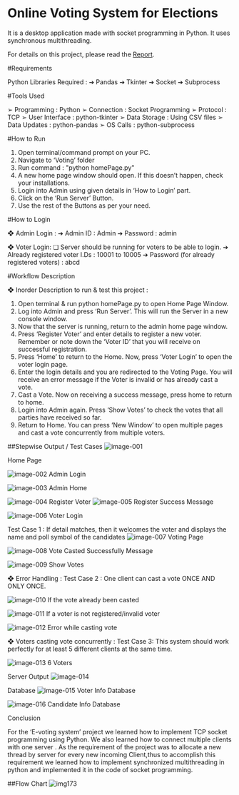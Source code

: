 # Online Voting System for Elections
 It is a desktop application made with socket programming in Python. 
 It uses synchronous multithreading. 
 
 For details on this project, please read the <a href="https://github.com/shah-deep/Online-Voting-System/blob/main/Report.pdf">Report</a>.

#Requirements

Python Libraries Required :
➔ Pandas
➔ Tkinter
➔ Socket
➔ Subprocess


#Tools Used

➢ Programming : Python
➢ Connection : Socket Programming
➢ Protocol : TCP
➢ User Interface : python-tkinter
➢ Data Storage : Using CSV files
➢ Data Updates : python-pandas
➢ OS Calls : python-subprocess


#How to Run

1. Open terminal/command prompt on your PC.
2. Navigate to ‘Voting’ folder
3. Run command : "python homePage.py"
4. A new home page window should open. If this doesn’t happen, check your
installations.
5. Login into Admin using given details in ‘How to Login’ part.
6. Click on the ‘Run Server’ Button.
7. Use the rest of the Buttons as per your need.


#How to Login

❖ Admin Login :
➔ Admin ID : Admin
➔ Password : admin


❖ Voter Login:
❏ Server should be running for voters to be able to login.
➔ Already registered voter I.Ds : 10001 to 10005
➔ Password (for already registered voters) : abcd


#Workflow Description

❖ Inorder Description to run & test this project :
1. Open terminal & run python homePage.py to open Home Page Window.
2. Log into Admin and press ‘Run Server’. This will run the Server in a new console window.
3. Now that the server is running, return to the admin home page window.
4. Press ‘Register Voter’ and enter details to register a new voter. Remember or note down the ‘Voter ID’ that you will receive on successful registration.
5. Press ‘Home’ to return to the Home. Now, press ‘Voter Login’ to open the voter login page.
6. Enter the login details and you are redirected to the Voting Page. You will receive an error message if the Voter is invalid or has already cast a vote.
7. Cast a Vote. Now on receiving a success message, press home to return to home.
8. Login into Admin again. Press ‘Show Votes’ to check the votes that all parties have received so far.
9. Return to Home. You can press ‘New Window’ to open multiple pages and cast a vote concurrently from multiple voters.



##Stepwise Output / Test Cases
![image-001](https://github.com/webricated/voting-system-python/assets/105015109/6f34b001-0927-40bf-a801-b5d615c2aefa)

Home Page


![image-002](https://github.com/webricated/voting-system-python/assets/105015109/e68f56aa-4841-4ce1-be16-aa219bfa30e3)
Admin Login


![image-003](https://github.com/webricated/voting-system-python/assets/105015109/94f92ca4-af7d-4c34-87a0-b8c0289771c0)
Admin Home

![image-004](https://github.com/webricated/voting-system-python/assets/105015109/9a5005eb-6895-42c5-a6f1-de79e47eae7a)
Register Voter
![image-005](https://github.com/webricated/voting-system-python/assets/105015109/6daba5d9-35fc-4f02-a645-84771a1e1e36)
Register Success Message

![image-006](https://github.com/webricated/voting-system-python/assets/105015109/dc5cebbc-1fc7-4e88-b543-ee866a47cd5b)
Voter Login


Test Case 1 : If detail matches, then it welcomes the voter and displays the name
and poll symbol of the candidates
![image-007](https://github.com/webricated/voting-system-python/assets/105015109/93a0d0bb-dcdc-4fea-8f77-9dec4241382c)
Voting Page

![image-008](https://github.com/webricated/voting-system-python/assets/105015109/2fafd9f1-71a1-45c0-8ba0-c71f76363c69)
Vote Casted Successfully Message

![image-009](https://github.com/webricated/voting-system-python/assets/105015109/b0abb3e4-e4cd-4f1b-bdaf-938fa0c4975d)
Show Votes


❖ Error Handling :
Test Case 2 : One client can cast a vote ONCE AND ONLY ONCE.

![image-010](https://github.com/webricated/voting-system-python/assets/105015109/3cf0f321-bd82-4f09-b2b7-ae9c4ddffb30)
If the vote already been casted

![image-011](https://github.com/webricated/voting-system-python/assets/105015109/35dc3c85-fad3-49e2-b97d-3de741346b0a)
If a voter is not registered/invalid voter


![image-012](https://github.com/webricated/voting-system-python/assets/105015109/191af758-b9a2-43a6-ac73-bba0d3316d2d)
Error while casting vote



❖ Voters casting vote concurrently :
Test Case 3: This system should work perfectly for at least 5 different clients at the
same time.

![image-013](https://github.com/webricated/voting-system-python/assets/105015109/0a72652c-614d-4ddf-8e3e-7d08c1b45a29)
6 Voters



Server Output
![image-014](https://github.com/webricated/voting-system-python/assets/105015109/aedb2747-996c-4c76-aad3-edad9f7a0c2c)


Database
![image-015](https://github.com/webricated/voting-system-python/assets/105015109/5d4f74f1-d724-4d34-bd6c-6c8dda157f53)
Voter Info Database



![image-016](https://github.com/webricated/voting-system-python/assets/105015109/6bf5ed48-3cdb-4935-bd7e-f42a47e4f2b7)
Candidate Info Database




Conclusion


For the ‘E-voting system’ project we learned how to implement TCP socket programming using Python. We also learned how to connect multiple clients with one server . As the requirement of the project was to allocate a new thread by server for every new incoming Client,thus to accomplish this requirement we learned how to implement synchronized multithreading in python and implemented it in the code of socket programming.


##Flow Chart
![img173](https://github.com/webricated/voting-system-python/assets/105015109/2fd77c27-935b-49c3-ae8f-bd1500af4e1f)







